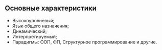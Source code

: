 ## Основные характеристики

  * Высокоуровневый;
  * Язык общего назначения;
  * Динамический;
  * Интерпретируемый;
  * Парадигмы: ООП, ФП, Структурное программирование и другие.


